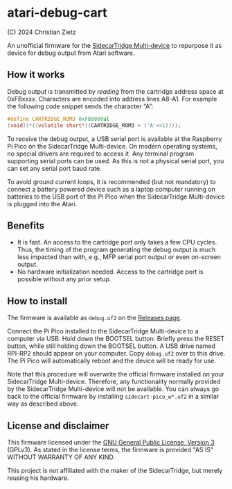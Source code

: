 # atari-debug-cart

(C) 2024 Christian Zietz

An unofficial firmware for the [SidecarTridge Multi-device](https://sidecartridge.com/products/sidecartridge-multidevice-atari-st/) to repurpose it as device for debug output from Atari software.

## How it works

Debug output is transmitted by _reading_ from the cartridge address space at 0xFBxxxx. Characters are encoded into address lines A8-A1. For example the following code snippet sends the character “A”:

```c
#define CARTRIDGE_ROM3 0xFB0000ul
(void)(*((volatile short*)(CARTRIDGE_ROM3 + ('A'<<1))));
```

To receive the debug output, a USB serial port is available at the Raspberry Pi Pico on the SidecarTridge Multi-device. On modern operating systems, no special drivers are required to access it. Any terminal program supporting serial ports can be used. As this is not a physical serial port, you can set any serial port baud rate.

To avoid ground current loops, it is recommended (but not mandatory) to connect a battery powered device such as a laptop computer running on batteries to the USB port of the Pi Pico when the  SidecarTridge Multi-device is plugged into the Atari.

## Benefits

* It is fast. An access to the cartridge port only takes a few CPU cycles. Thus, the timing of the program generating the debug output is much less impacted than with, e.g., MFP serial port output or even on-screen output.
* No hardware initialization needed. Access to the cartridge port is possible without any prior setup.

## How to install

The firmware is available as `debug.uf2` on the [Releases page](https://github.com/czietz/atari-debug-cart/releases).

Connect the Pi Pico installed to the SidecarTridge Multi-device to a computer via USB. Hold down the BOOTSEL button. Briefly press the RESET button, while still holding down the BOOTSEL button. A USB drive named RPI-RP2 should appear on your computer. Copy `debug.uf2` over to this drive. The Pi Pico will automatically reboot and the device will be ready for use.

Note that this procedure will overwrite the official firmware installed on your SidecarTridge Multi-device. Therefore, any functionality normally provided by the SidecarTridge Multi-device will not be available. You can always go back to the official firmware by installing `sidecart-pico_w*.uf2` in a similar way as described above.

## License and disclaimer

This firmware licensed under the [GNU General Public License, Version 3](https://www.gnu.org/licenses/gpl-3.0-standalone.html) (GPLv3). As stated in the license terms, the firmware is provided "AS IS" WITHOUT WARRANTY OF ANY KIND.

This project is not affiliated with the maker of the SidecarTridge, but merely reusing his hardware.

